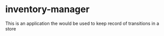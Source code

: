 # inventory-manager
This is an application the would be used to keep record of transitions in a store 

